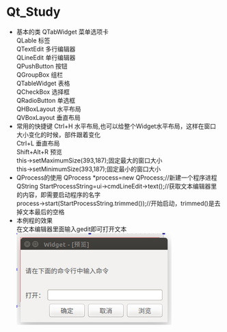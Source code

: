 # Qt_Study
* 基本的类
QTabWidget 菜单选项卡  
QLable 标签  
QTextEdit 多行编辑器  
QLineEdit 单行编辑器  
QPushButton 按钮  
QGroupBox 组栏  
QTableWidget 表格  
QCheckBox  选择框  
QRadioButton 单选框  
QHBoxLayout 水平布局  
QVBoxLayout 垂直布局  
* 常用的快捷键
Ctrl+H 水平布局,也可以给整个Widget水平布局，这样在窗口大小变化的时候，部件跟着变化  
Ctrl+L 垂直布局  
Shift+Alt+R 预览  
this->setMaximumSize(393,187);固定最大的窗口大小  
this->setMinimumSize(393,187);固定最小的窗口大小  
* QProcess的使用
QProcess *process=new QProcess;//新建一个程序进程   
QString StartProcessString=ui->cmdLineEdit->text();//获取文本编辑器里的内容，即需要启动程序的名字  
process->start(StartProcessString.trimmed());//开始启动，trimmed()是去掉文本最后的空格  
* 本例程的效果  
在文本编辑器里面输入gedit即可打开文本
![](1.png)


